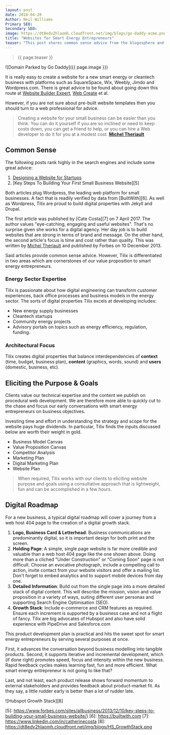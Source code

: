 ```yaml
---
layout: post
date: 2018-04-28
Author: Neil Williams  
Primary SEO:  
Secondary SEO:
image: https://dt8edv2hlaomh.cloudfront.net/img/blogs/go-daddy-acme.png
title: "Websites for Smart Energy Entrepreneurs"
teaser: "This post shares common sense advice from the blogosphere and some nuggets of digital engineering nous from Tilix."
---
```


> {{ page.teaser }}

![Domain Parked by Go Daddy]({{ page.image }})

It is really easy to create a website for a new smart energy or cleantech business with platforms such as SquareSpace, Wix, Weebly, Jimdo and Wordpress.com.  There is great advice to be found about going down this route at [Website Builder Expert][1], [Web Create][2] et al.

However, if you are not sure about pre-built website templates then you should turn to a web professional for advice.

> Creating a website for your small business can be easier than you think. You can do it yourself if you are so inclined or need to keep costs down, you can get a friend to help, or you can hire a Web developer to do it for you at a modest cost. **[Michel Theriault][3]**

## Common Sense
The following posts rank highly in the search engines and include some great advice:

1. [Designing a Website for Startups][4]
2. [Key Steps To Building Your First Small Business Website][5]

Both articles plug Wordpress, the leading web platform for small businesses. A fact that is readily verified by data from [BuiltWith][6]. As well as Wordpress, Tilix are proud to build digital properties with Jekyll and Drupal.

The first article was published by [Cate Costa][7] on 7 April 2017. The author values "eye-catching, engaging and useful websites". That's no surprise given she works for a digital agency. Her day job is to build websites that are strong in terms of brand and message. On the other hand, the second article's focus is time and cost rather than quality. This was written by [Michel Theriault][1] and published by Forbes on 10 December 2013.

Said articles provide common sense advice. However, Tilix is differentiated in two areas which are cornerstones of our value proposition to smart energy entrepreneurs.

### Energy Sector Expertise
Tilix is passionate about how digital engineering can transform customer experiences, back office processes and business models in the energy sector. The sorts of digital properties Tilix excels at developing includes:

- New energy supply businesses
- Cleantech startups
- Community energy projects
- Advisory portals on topics such as energy efficiency, regulation, funding.

### Architectural Focus
Tilix creates digital properties that balance interdependencies of **context** (time, budget, business plan), **content** (graphics, words, sound) and **users** (domestic, business, etc).

## Eliciting the Purpose & Goals
Clients value our technical expertise and the content we publish on procedural web development. We are therefore more able to quickly cut to the chase and focus our early conversations with smart energy entrepreneurs on business objectives.

Investing time and effort in understanding the strategy and scope for the website pays huge dividends. In particular,  Tilix finds the inputs discussed below are worth their weight in gold.

- Business Model Canvas
- Value Proposition Canvas
- Competitor Analysis
- Marketing Plan
- Digital Marketing Plan
- Website Plan

> When required, Tilix works with our clients to eliciting website purpose and goals using a consultative approach that is lightweight, fun and can be accomplished in a few hours.

## Digital Roadmap
For a new business, a typical digital roadmap will cover a journey from a web host 404 page to the creation of a digital growth stack.

1. **Logo, Business Card & Letterhead**: Business communications are predominantly digital, so it is important design for both print and the screen.
2. **Holding Page**: A simple, single page website is far more credible and valuable than a web host 404 page like the one shown above. Doing more than a cliched "Under Construction" or "Coming Soon" page is not difficult. Choose an evocative photograph, include a compelling call to action, invite contact from your website visitors and offer a mailing list. Don't forget to embed analytics and to support mobile devices from day one.
3. **Detailed Information**: Build out from the single page into a more detailed stack of digital content. This will describe the mission, vision and value proposition in a variety of ways, suiting different user personas and supporting Search Engine Optimisation (SEO).
4. **Growth Stack**: Include e-commerce and CRM features as required. Ensure each increment is supported by a business case and not a flight of fancy. Tilix are big advocates of Hubspot and also have solid experience with PipeDrive and Salesforce.com

This product development plan is practical and hits the sweet spot for smart energy entrepreneurs by serving several purposes at once.

First, it advances the conversation beyond business modelling into tangible products. Second, it supports iterative and incremental development, which (if done right) promotes speed, focus and intensity within the new business. Rapid feedback cycles makes learning fast, fun and more efficient. What smart energy entrepreneur is not going to like that?

Last, and not least, each product release shows forward momentum to external stakeholders and provides feedback about product-market fit. As they say, a little rudder early is better than a lot of rudder late.

![Hubspot Growth Stack][8]

[1]: https://www.websitebuilderexpert.com
[2]: https://www.webcreate.io
[3]: https://www.linkedin.com/in/micheltheriault
[4]: http://www.catecosta.com/sponsored-post-designing-a-website-for-startups/
[5]: https://www.forbes.com/sites/allbusiness/2013/12/10/key-steps-to-building-your-small-business-website/)
[6]: https://builtwith.com
[7]: https://www.linkedin.com/in/catherinecosta
[8]: https://dt8edv2hlaomh.cloudfront.net/img/blogs/HS_GrowthStack.png
